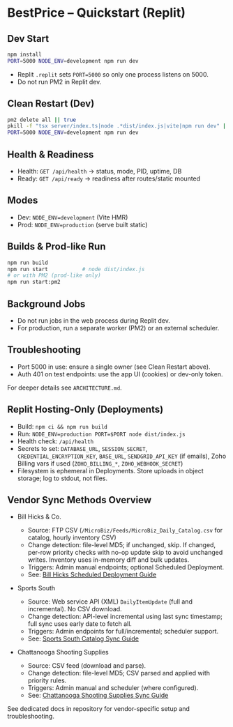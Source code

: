 # BestPrice – Quickstart (Replit)

## Dev Start

```bash
npm install
PORT=5000 NODE_ENV=development npm run dev
```

- Replit `.replit` sets `PORT=5000` so only one process listens on 5000.
- Do not run PM2 in Replit dev.

## Clean Restart (Dev)

```bash
pm2 delete all || true
pkill -f "tsx server/index.ts|node .*dist/index.js|vite|npm run dev" || true
PORT=5000 NODE_ENV=development npm run dev
```

## Health & Readiness

- Health: `GET /api/health` → status, mode, PID, uptime, DB
- Ready: `GET /api/ready` → readiness after routes/static mounted

## Modes

- Dev: `NODE_ENV=development` (Vite HMR)
- Prod: `NODE_ENV=production` (serve built static)

## Builds & Prod-like Run

```bash
npm run build
npm run start           # node dist/index.js
# or with PM2 (prod-like only)
npm run start:pm2
```

## Background Jobs

- Do not run jobs in the web process during Replit dev.
- For production, run a separate worker (PM2) or an external scheduler.

## Troubleshooting

- Port 5000 in use: ensure a single owner (see Clean Restart above).
- Auth 401 on test endpoints: use the app UI (cookies) or dev-only token.

For deeper details see `ARCHITECTURE.md`.

## Replit Hosting-Only (Deployments)

- Build: `npm ci && npm run build`
- Run: `NODE_ENV=production PORT=$PORT node dist/index.js`
- Health check: `/api/health`
- Secrets to set: `DATABASE_URL`, `SESSION_SECRET`, `CREDENTIAL_ENCRYPTION_KEY`, `BASE_URL`, `SENDGRID_API_KEY` (if emails), Zoho Billing vars if used (`ZOHO_BILLING_*`, `ZOHO_WEBHOOK_SECRET`)
- Filesystem is ephemeral in Deployments. Store uploads in object storage; log to stdout, not files.

## Vendor Sync Methods Overview

- Bill Hicks & Co.
  - Source: FTP CSV (`/MicroBiz/Feeds/MicroBiz_Daily_Catalog.csv` for catalog, hourly inventory CSV)
  - Change detection: file-level MD5; if unchanged, skip. If changed, per-row priority checks with no-op update skip to avoid unchanged writes. Inventory uses in-memory diff and bulk updates.
  - Triggers: Admin manual endpoints; optional Scheduled Deployment.
  - See: [Bill Hicks Scheduled Deployment Guide](./BILL_HICKS_SCHEDULED_DEPLOYMENT.md)

- Sports South
  - Source: Web service API (XML) `DailyItemUpdate` (full and incremental). No CSV download.
  - Change detection: API-level incremental using last sync timestamp; full sync uses early date to fetch all.
  - Triggers: Admin endpoints for full/incremental; scheduler support.
  - See: [Sports South Catalog Sync Guide](./SPORTS_SOUTH_SYNC_GUIDE.md)

- Chattanooga Shooting Supplies
  - Source: CSV feed (download and parse).
  - Change detection: file-level MD5; CSV parsed and applied with priority rules.
  - Triggers: Admin manual and scheduler (where configured).
  - See: [Chattanooga Shooting Supplies Sync Guide](./CHATTANOOGA_SYNC_GUIDE.md)

See dedicated docs in repository for vendor-specific setup and troubleshooting.





